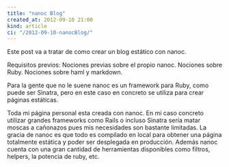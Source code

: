 ```yaml
---
title: "nanoc Blog"
created_at: 2012-09-10 21:00
kind: article
ci: "/2012-09-10-nanocBlog/"
---
```


Este post va a tratar de como crear un blog estático con nanoc.

Requisitos previos:
Nociones previas sobre el propio nanoc.
Nociones sobre Ruby.
Nociones sobre haml y markdown.

Para la gente que no le suene nanoc es un framework para Ruby, como puede ser Sinatra, pero en este caso en concreto se utiliza para crear páginas estáticas.

Toda mi página personal esta creada con nanoc. En mi caso concreto utilizar grandes frameworks como Rails o incluso Sinatra sería matar moscas a cañonazos pues mis necesidades son bastante limitadas. La gracia de nanoc es que todo es compilado en local para obtener una página totalmente estática y poder ser desplegada en producción. Además nanoc cuenta con una gran cantidad de herramientas disponibles como filtros, helpers, la potencia de ruby, etc.